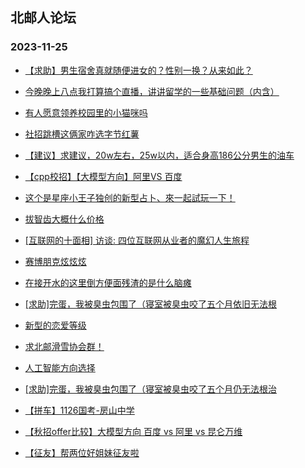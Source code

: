 ## 北邮人论坛 
### 2023-11-25

+ [【求助】男生宿舍真就随便进女的？性别一换？从来如此？](https://bbs.byr.cn/article/Talking/6405650)

+ [今晚晚上八点我打算搞个直播，讲讲留学的一些基础问题（内含）](https://bbs.byr.cn/article/GoAbroad/394954)

+ [有人愿意领养校园里的小猫咪吗](https://bbs.byr.cn/article/Pet/157359)

+ [社招跳槽这俩家咋选字节红薯](https://bbs.byr.cn/article/WorkLife/1206995)

+ [【建议】求建议，20w左右，25w以内，适合身高186公分男生的油车](https://bbs.byr.cn/article/BYRatSH/9736)

+ [【cpp校招】【大模型方向】阿里VS 百度](https://bbs.byr.cn/article/Job/2201013)

+ [这个是星座小王子独创的新型占卜、來一起試玩一下！](https://bbs.byr.cn/article/Constellations/465260)

+ [拔智齿大概什么价格](https://bbs.byr.cn/article/Health/231864)

+ [[互联网的十面相] 访谈: 四位互联网从业者的魔幻人生旅程](https://bbs.byr.cn/article/Innovation/8562)

+ [赛博朋克炫炫炫](https://bbs.byr.cn/article/Picture/3354437)

+ [在接开水的这里倒方便面残渣的是什么脑瘫](https://bbs.byr.cn/article/Picture/3354443)

+ [[求助]完蛋，我被臭虫包围了（寝室被臭虫咬了五个月依旧无法根](https://bbs.byr.cn/article/Talking/6406211)

+ [新型的恋爱等级](https://bbs.byr.cn/article/Feeling/3204188)

+ [求北邮滑雪协会群！](https://bbs.byr.cn/article/Ski%5FSnowboard/1113)

+ [人工智能方向选择](https://bbs.byr.cn/article/ACM%5FICPC/101303)

+ [[求助]完蛋，我被臭虫包围了（寝室被臭虫咬了五个月仍无法根治](https://bbs.byr.cn/article/Talking/6406211)

+ [【拼车】1126国考-房山中学](https://bbs.byr.cn/article/pinche/441)

+ [【秋招offer比较】大模型方向 百度 vs 阿里 vs 昆仑万维](https://bbs.byr.cn/article/Job/2201134)

+ [【征友】帮两位好姐妹征友啦](https://bbs.byr.cn/article/Friends/2047740)


